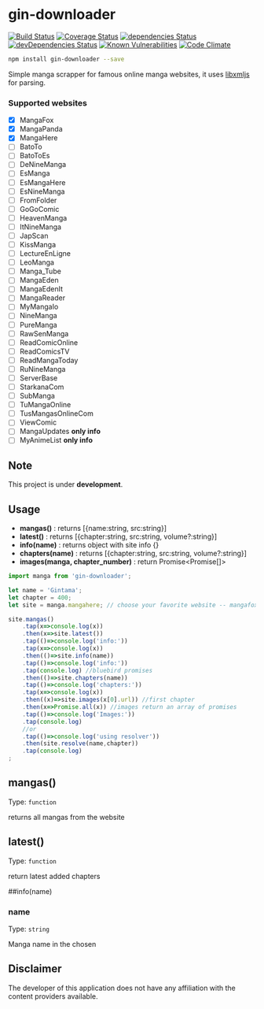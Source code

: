 # gin-downloader

[![Build Status](https://travis-ci.org/pikax/gin-downloader.svg?branch=master)](https://travis-ci.org/pikax/gin-downloader)
[![Coverage Status](https://coveralls.io/repos/github/pikax/gin-downloader/badge.svg?branch=master)](https://coveralls.io/github/pikax/gin-downloader?branch=master)
[![dependencies Status](https://david-dm.org/pikax/gin-downloader/status.svg)](https://david-dm.org/pikax/gin-downloader)
[![devDependencies Status](https://david-dm.org/pikax/gin-downloader/dev-status.svg)](https://david-dm.org/pikax/gin-downloader?type=dev)
[![Known Vulnerabilities](https://snyk.io/test/npm/gin-downloader/badge.svg)](https://snyk.io/test/npm/gin-downloader)
[![Code Climate](https://lima.codeclimate.com/github/pikax/gin-downloader/badges/gpa.svg)](https://lima.codeclimate.com/github/pikax/gin-downloader)

``` bash
npm install gin-downloader --save
```

Simple manga scrapper for famous online manga websites, it uses [libxmljs](https://github.com/libxmljs/libxmljs) for parsing.


### Supported websites
- [x] MangaFox
- [x] MangaPanda
- [x] MangaHere
- [ ] BatoTo
- [ ] BatoToEs
- [ ] DeNineManga
- [ ] EsManga
- [ ] EsMangaHere
- [ ] EsNineManga
- [ ] FromFolder
- [ ] GoGoComic
- [ ] HeavenManga
- [ ] ItNineManga
- [ ] JapScan
- [ ] KissManga
- [ ] LectureEnLigne
- [ ] LeoManga
- [ ] Manga_Tube
- [ ] MangaEden
- [ ] MangaEdenIt
- [ ] MangaReader
- [ ] MyMangaIo
- [ ] NineManga
- [ ] PureManga
- [ ] RawSenManga
- [ ] ReadComicOnline
- [ ] ReadComicsTV
- [ ] ReadMangaToday
- [ ] RuNineManga
- [ ] ServerBase
- [ ] StarkanaCom
- [ ] SubManga
- [ ] TuMangaOnline
- [ ] TusMangasOnlineCom
- [ ] ViewComic
- [ ] MangaUpdates **only info**
- [ ] MyAnimeList **only info**

## Note
This project is under **development**.

## Usage
- **mangas()** : returns [{name:string, src:string}]
- **latest()** : returns [{chapter:string, src:string, volume?:string}]
- **info(name)** : returns object with site info {}
- **chapters(name)** : returns [{chapter:string, src:string, volume?:string}]
- **images(manga, chapter_number)** : return Promise<Promise<string>[]>


```javascript
import manga from 'gin-downloader';

let name = 'Gintama';
let chapter = 400;
let site = manga.mangahere; // choose your favorite website -- mangafox, mangahere, mangapanda

site.mangas()
    .tap(x=>console.log(x))
    .then(x=>site.latest())
    .tap(()=>console.log('info:'))
    .tap(x=>console.log(x))
    .then(()=>site.info(name))
    .tap(()=>console.log('info:'))
    .tap(console.log) //bluebird promises
    .then(()=>site.chapters(name))
    .tap(()=>console.log('chapters:'))
    .tap(x=>console.log(x))
    .then((x)=>site.images(x[0].url)) //first chapter
    .then(x=>Promise.all(x)) //images return an array of promises
    .tap(()=>console.log('Images:'))
    .tap(console.log)
    //or
    .tap(()=>console.log('using resolver'))
    .then(site.resolve(name,chapter))
    .tap(console.log)
;

````


## mangas()
Type: `function`

returns all mangas from the website


## latest()
Type: `function`

return latest added chapters  

##info(name)

### name
Type: `string`

Manga name in the chosen 






## Disclaimer

The developer of this application does not have any affiliation with the content providers available.
